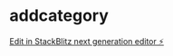 # addcategory

[Edit in StackBlitz next generation editor ⚡️](https://stackblitz.com/~/github.com/ShinMinkyu-Lily/addcategory)